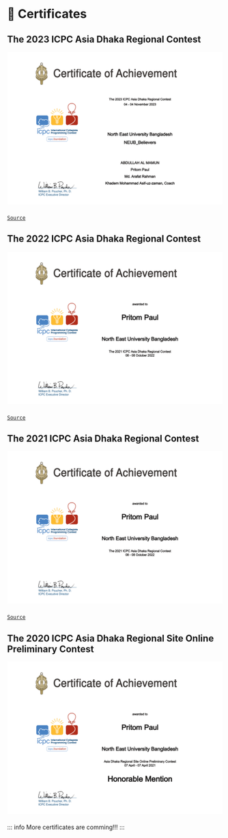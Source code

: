 # 🥇 Certificates

## The 2023 ICPC Asia Dhaka Regional Contest

<img width="700" height="" src="https://github.com/PritomPaul99/Certificates/blob/main/pdf2png/2023-ICPC%20Asia%20Dhaka%20RC-CHALLENGE-1.png?raw=true" style="margin:0px 10px 5px 0px" alt="The 2023 ICPC Asia Dhaka Regional Contest"/>

<a href="https://icpc.global/ICPCID/Q2CVWDG8A2K8" alt="" target="_blank">`Source`</a>

## The 2022 ICPC Asia Dhaka Regional Contest

<img width="700" height="" src="https://github.com/PritomPaul99/Certificates/blob/main/pdf2png/2021-ICPC%20Asia%20Dhaka%20RC-Pritom%20Paul-HONORABLE-1.png?raw=true" style="margin:0px 10px 5px 0px" alt="The 2022 ICPC Asia Dhaka Regional Contest"/>

<a href="https://icpc.global/ICPCID/Q2CVWDG8A2K8" alt="" target="_blank">`Source`</a>

## The 2021 ICPC Asia Dhaka Regional Contest

<img width="700" height="" src="https://github.com/PritomPaul99/Certificates/blob/main/pdf2png/2021-ICPC%20Asia%20Dhaka%20RC-Pritom%20Paul-HONORABLE-1.png?raw=true" style="margin:0px 10px 5px 0px" alt="Alternative text"/>

<a href="https://icpc.global/ICPCID/Q2CVWDG8A2K8" alt="" target="_blank">`Source`</a>

## The 2020 ICPC Asia Dhaka Regional Site Online Preliminary Contest

<img width="700" height="" src="https://github.com/PritomPaul99/Certificates/blob/main/pdf2png/2021-Asia%20Dhaka%20Preliminary-Pritom%20Paul-PLACE-1.png?raw=true" style="margin:0px 10px 5px 0px" alt="The 2020 ICPC Asia Dhaka Regional Site Online Preliminary Contest"/>

::: info
More certificates are comming!!!
:::